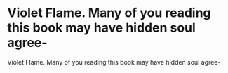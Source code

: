 # Violet Flame. Many of you reading this book may have hidden soul agree-

Violet Flame. Many of you reading this book may have hidden soul agree-